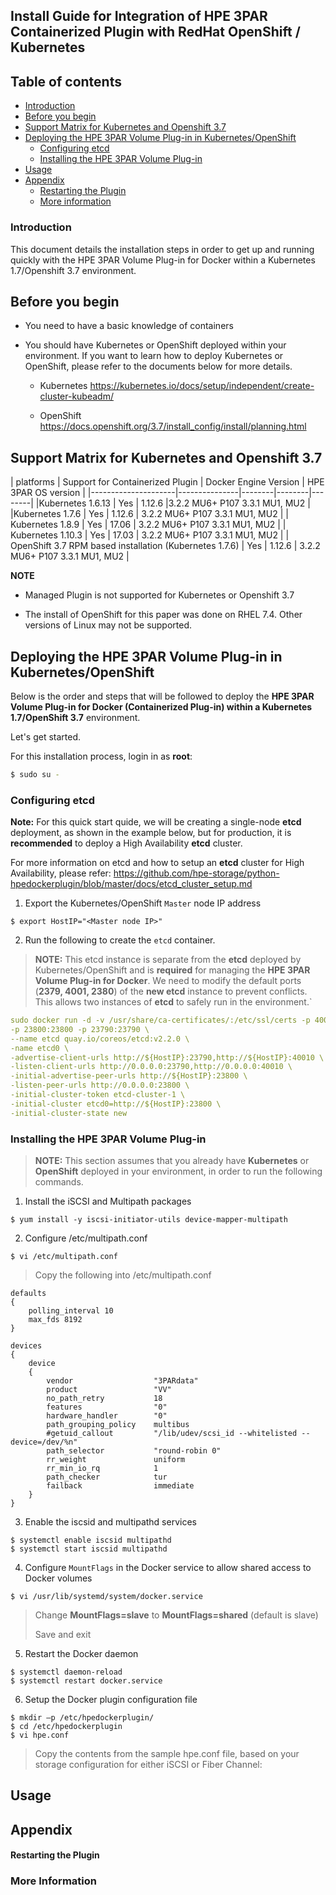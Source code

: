 ## Install Guide for Integration of HPE 3PAR Containerized Plugin with RedHat OpenShift / Kubernetes

## Table of contents
* [Introduction](#introduction)
* [Before you begin](#before)
* [Support Matrix for Kubernetes and Openshift 3.7](#support)
* [Deploying the HPE 3PAR Volume Plug-in in Kubernetes/OpenShift](#deploying)
  * [Configuring etcd](#etcd)
  * [Installing the HPE 3PAR Volume Plug-in](#installing)
* [Usage](#usage)
* [Appendix](#appendix)
  * [Restarting the Plugin](#restart)
  * [More information](#info)


### Introduction <a name="introduction"></a>
This document details the installation steps in order to get up and running quickly with the HPE 3PAR Volume Plug-in for Docker within a Kubernetes 1.7/Openshift 3.7 environment.

## Before you begin <a name="before"></a>
* You need to have a basic knowledge of containers

* You should have Kubernetes or OpenShift deployed within your environment. If you want to learn how to deploy Kubernetes or OpenShift, please refer to the documents below for more details.

  * Kubernetes https://kubernetes.io/docs/setup/independent/create-cluster-kubeadm/

  * OpenShift https://docs.openshift.org/3.7/install_config/install/planning.html

## Support Matrix for Kubernetes and Openshift 3.7 <a name="support"></a>
| platforms | Support for Containerized Plugin | Docker Engine Version | HPE 3PAR OS version |
|---------------------|---------------|--------|--------|--------|
|Kubernetes 1.6.13 | Yes | 1.12.6 |3.2.2 MU6+ P107 3.3.1 MU1, MU2 |
|Kubernetes 1.7.6 | Yes | 1.12.6 | 3.2.2 MU6+ P107 3.3.1 MU1, MU2 |
| Kubernetes 1.8.9 | Yes | 17.06 | 3.2.2 MU6+ P107 3.3.1 MU1, MU2 |
| Kubernetes 1.10.3 | Yes | 17.03 | 3.2.2 MU6+ P107 3.3.1 MU1, MU2 |
| OpenShift 3.7 RPM based installation (Kubernetes 1.7.6) | Yes | 1.12.6 | 3.2.2 MU6+ P107 3.3.1 MU1, MU2 |

**NOTE**
  * Managed Plugin is not supported for Kubernetes or Openshift 3.7

  * The install of OpenShift for this paper was done on RHEL 7.4. Other versions of Linux may not be supported.

## Deploying the HPE 3PAR Volume Plug-in in Kubernetes/OpenShift <a name="deploying"></a>

Below is the order and steps that will be followed to deploy the **HPE 3PAR Volume Plug-in for Docker (Containerized Plug-in) within a Kubernetes 1.7/OpenShift 3.7** environment.

Let's get started.

For this installation process, login in as **root**:

```bash
$ sudo su -
```

### Configuring etcd <a name="etcd"></a>

**Note:** For this quick start quide, we will be creating a single-node **etcd** deployment, as shown in the example below, but for production, it is **recommended** to deploy a High Availability **etcd** cluster.

For more information on etcd and how to setup an **etcd** cluster for High Availability, please refer:
https://github.com/hpe-storage/python-hpedockerplugin/blob/master/docs/etcd_cluster_setup.md

1. Export the Kubernetes/OpenShift `Master` node IP address

```
$ export HostIP="<Master node IP>"
```

2. Run the following to create the `etcd` container.


>**NOTE:** This etcd instance is separate from the **etcd** deployed by Kubernetes/OpenShift and is **required** for managing the **HPE 3PAR Volume Plug-in for Docker**. We need to modify the default ports (**2379, 4001, 2380**) of the **new etcd** instance to prevent conflicts. This allows two instances of **etcd** to safely run in the environment.`

```yaml
sudo docker run -d -v /usr/share/ca-certificates/:/etc/ssl/certs -p 40010:40010 \
-p 23800:23800 -p 23790:23790 \
--name etcd quay.io/coreos/etcd:v2.2.0 \
-name etcd0 \
-advertise-client-urls http://${HostIP}:23790,http://${HostIP}:40010 \
-listen-client-urls http://0.0.0.0:23790,http://0.0.0.0:40010 \
-initial-advertise-peer-urls http://${HostIP}:23800 \
-listen-peer-urls http://0.0.0.0:23800 \
-initial-cluster-token etcd-cluster-1 \
-initial-cluster etcd0=http://${HostIP}:23800 \
-initial-cluster-state new
```

### Installing the HPE 3PAR Volume Plug-in <a name="installing"></a>

> **NOTE:** This section assumes that you already have **Kubernetes** or **OpenShift** deployed in your environment, in order to run the following commands.

1. Install the iSCSI and Multipath packages

```
$ yum install -y iscsi-initiator-utils device-mapper-multipath
```

2. Configure /etc/multipath.conf

```
$ vi /etc/multipath.conf
```

>Copy the following into /etc/multipath.conf

```
defaults
{
    polling_interval 10
    max_fds 8192
}

devices
{
    device
	{
        vendor                  "3PARdata"
        product                 "VV"
        no_path_retry           18
        features                "0"
        hardware_handler        "0"
        path_grouping_policy    multibus
        #getuid_callout         "/lib/udev/scsi_id --whitelisted --device=/dev/%n"
        path_selector           "round-robin 0"
        rr_weight               uniform
        rr_min_io_rq            1
        path_checker            tur
        failback                immediate
    }
}
```

3. Enable the iscsid and multipathd services

```
$ systemctl enable iscsid multipathd
$ systemctl start iscsid multipathd
```

4. Configure `MountFlags` in the Docker service to allow shared access to Docker volumes

```
$ vi /usr/lib/systemd/system/docker.service
```

>Change **MountFlags=slave** to **MountFlags=shared** (default is slave)
>
>Save and exit

5. Restart the Docker daemon

```
$ systemctl daemon-reload
$ systemctl restart docker.service
```

6. Setup the Docker plugin configuration file

```
$ mkdir –p /etc/hpedockerplugin/
$ cd /etc/hpedockerplugin
$ vi hpe.conf
```

>Copy the contents from the sample hpe.conf file, based on your storage configuration for either iSCSI or Fiber Channel:


## Usage <a name="usage"></a>


## Appendix <a name="appendix"></a>


#### Restarting the Plugin <a name="restart"></a>


### More Information <a name="info"></a>  
